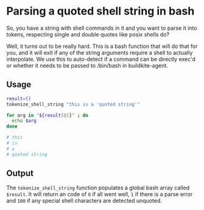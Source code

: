 # Parsing a quoted shell string in bash

So, you have a string with shell commands in it and you want to parse it into tokens, respecting single and double quotes like posix shells do?

Well, it turns out to be really hard. This is a bash function that will do that for you, and it will exit if any of the string arguments require a shell to actually interpolate. We use this to auto-detect if a command can be directly exec'd or whether it needs to be passed to /bin/bash in buildkite-agent.

## Usage

```bash
result=()
tokenize_shell_string "this is a 'quoted string'"

for arg in "${result[@]}" ; do
  echo $arg
done

# this
# is
# a
# quoted string
```

## Output

The `tokenize_shell_string` function populates a global bash array called `$result`. It will return an code of `0` if all went well, `1` if there is a parse error and `100` if any special shell characters are detected unquoted.
